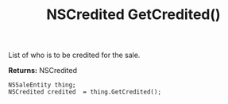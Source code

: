 ﻿---
uid: crmscript_ref_NSSaleEntity_GetCredited
title: NSCredited GetCredited()
intellisense: NSSaleEntity.GetCredited
keywords: NSSaleEntity, GetCredited
so.topic: reference
---

List of who is to be credited for the sale.

**Returns:** NSCredited


```crmscript
NSSaleEntity thing;
NSCredited credited  = thing.GetCredited();
```


